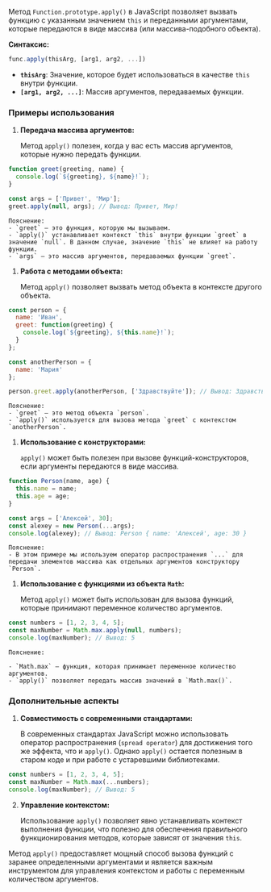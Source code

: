 Метод `Function.prototype.apply()` в JavaScript позволяет вызвать функцию с указанным значением `this` и переданными аргументами, которые передаются в виде массива (или массива-подобного объекта).

**Синтаксис:**

```js
func.apply(thisArg, [arg1, arg2, ...])
```

- **`thisArg`**: Значение, которое будет использоваться в качестве `this` внутри функции.
- **`[arg1, arg2, ...]`**: Массив аргументов, передаваемых функции.

### Примеры использования

1. **Передача массива аргументов:**
    
    Метод `apply()` полезен, когда у вас есть массив аргументов, которые нужно передать функции.
    
```js
function greet(greeting, name) {
  console.log(`${greeting}, ${name}!`);
}

const args = ['Привет', 'Мир'];
greet.apply(null, args); // Вывод: Привет, Мир!
```
    
    Пояснение:
    - `greet` — это функция, которую мы вызываем.
    - `apply()` устанавливает контекст `this` внутри функции `greet` в значение `null`. В данном случае, значение `this` не влияет на работу функции.
    - `args` — это массив аргументов, передаваемых функции `greet`.

1. **Работа с методами объекта:**
    
    Метод `apply()` позволяет вызвать метод объекта в контексте другого объекта.
    
```js
const person = {
  name: 'Иван',
  greet: function(greeting) {
    console.log(`${greeting}, ${this.name}!`);
  }
};

const anotherPerson = {
  name: 'Мария'
};

person.greet.apply(anotherPerson, ['Здравствуйте']); // Вывод: Здравствуйте, Мария!
```
    
    Пояснение:
    - `greet` — это метод объекта `person`.
    - `apply()` используется для вызова метода `greet` с контекстом `anotherPerson`.

1. **Использование с конструкторами:**
    
    `apply()` может быть полезен при вызове функций-конструкторов, если аргументы передаются в виде массива.
    
```js
function Person(name, age) {
  this.name = name;
  this.age = age;
}

const args = ['Алексей', 30];
const alexey = new Person(...args);
console.log(alexey); // Вывод: Person { name: 'Алексей', age: 30 }
```
    
    Пояснение:
    - В этом примере мы используем оператор распространения `...` для передачи элементов массива как отдельных аргументов конструктору `Person`.

1. **Использование с функциями из объекта `Math`:**
    
    Метод `apply()` может быть использован для вызова функций, которые принимают переменное количество аргументов.
    
```js
const numbers = [1, 2, 3, 4, 5];
const maxNumber = Math.max.apply(null, numbers);
console.log(maxNumber); // Вывод: 5

```
    
    Пояснение:
    
    - `Math.max` — функция, которая принимает переменное количество аргументов.
    - `apply()` позволяет передать массив значений в `Math.max()`.

### Дополнительные аспекты

1. **Совместимость с современными стандартами:**
    
    В современных стандартах JavaScript можно использовать оператор распространения (`spread operator`) для достижения того же эффекта, что и `apply()`. Однако `apply()` остается полезным в старом коде и при работе с устаревшими библиотеками.
    
```js
const numbers = [1, 2, 3, 4, 5];
const maxNumber = Math.max(...numbers);
console.log(maxNumber); // Вывод: 5

```
    
2. **Управление контекстом:**
    
    Использование `apply()` позволяет явно устанавливать контекст выполнения функции, что полезно для обеспечения правильного функционирования методов, которые зависят от значения `this`.
    

Метод `apply()` предоставляет мощный способ вызова функций с заранее определенными аргументами и является важным инструментом для управления контекстом и работы с переменным количеством аргументов.
